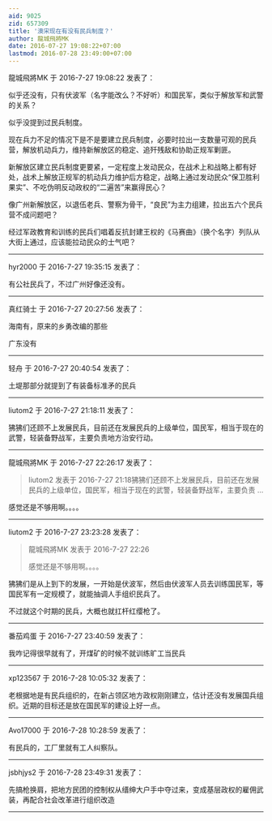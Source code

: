 ```yaml
---
aid: 9025
zid: 657309
title: '澳宋现在有没有民兵制度？'
author: 龍城飛將MK
date: 2016-07-27 19:08:22+07:00
lastmod: 2016-07-28 23:49:00+07:00
---
```


龍城飛將MK 于 2016-7-27 19:08:22 发表了：

似乎还没有，只有伏波军（名字能改么？不好听）和国民军，类似于解放军和武警的关系？

似乎没提到过民兵制度。

现在兵力不足的情况下是不是要建立民兵制度，必要时拉出一支数量可观的民兵营，解放机动兵力，维持新解放区的稳定、追歼残敌和协助正规军剿匪。

新解放区建立民兵制度更要紧，一定程度上发动民众，在战术上和战略上都有好处，战术上解放正规军的机动兵力维护后方稳定，战略上通过发动民众“保卫胜利果实”、不吃伪明反动政权的“二遍苦”来赢得民心？

像广州新解放区，以退伍老兵、警察为骨干，“良民”为主力组建，拉出五六个民兵营不成问题吧？

经过军政教育和训练的民兵们唱着反抗封建王权的《马赛曲》（换个名字）列队从大街上通过，应该能拉动民众的士气吧？

---------

hyr2000 于 2016-7-27 19:35:15 发表了：

有公社民兵了，不过广州好像还没有。

---------

真红骑士 于 2016-7-27 20:27:56 发表了：

海南有，原来的乡勇改编的那些

广东没有

---------

轻舟 于 2016-7-27 20:40:54 发表了：

土堤那部分就提到了有装备标准矛的民兵

---------

liutom2 于 2016-7-27 21:18:11 发表了：

狒狒们还顾不上发展民兵，目前还在发展民兵的上级单位，国民军，相当于现在的武警，轻装备野战军，主要负责地方治安行动。

---------

龍城飛將MK 于 2016-7-27 22:26:17 发表了：

> liutom2 发表于 2016-7-27 21:18狒狒们还顾不上发展民兵，目前还在发展民兵的上级单位，国民军，相当于现在的武警，轻装备野战军，主要负责 ...



感觉还是不够用啊。。。。

---------

liutom2 于 2016-7-27 23:23:28 发表了：

> 龍城飛將MK 发表于 2016-7-27 22:26
> 
> 感觉还是不够用啊。。。。



狒狒们是从上到下的发展，一开始是伏波军，然后由伏波军人员去训练国民军，等国民军有一定规模了，就能抽调人手组织民兵了。

不过就这个时期的民兵，大概也就扛杆红缨枪了。

---------

番茄鸡蛋 于 2016-7-27 23:40:59 发表了：

我咋记得很早就有了，开煤矿的时候不就训练旷工当民兵

---------

xp123567 于 2016-7-28 10:05:32 发表了：

老根据地是有民兵组织的，在新占领区地方政权刚刚建立，估计还没有发展国兵组织。近期的目标还是放在国民军的建设上好一点。

---------

Avo17000 于 2016-7-28 10:28:59 发表了：

有民兵的，工厂里就有工人纠察队。

---------

jsbhjys2 于 2016-7-28 23:49:31 发表了：

先搞枪换肩，把地方民团的控制权从缙绅大户手中夺过来，变成基层政权的雇佣武装，再配合社会改革进行组织改造

---------

